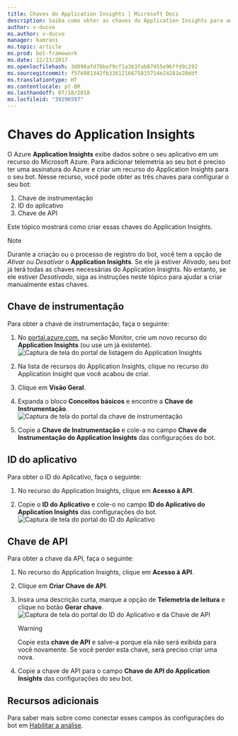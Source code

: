 ```yaml
---
title: Chaves do Application Insights | Microsoft Docs
description: Saiba como obter as chaves do Application Insights para adicionar telemetria a um bot.
author: v-ducvo
ms.author: v-ducvo
manager: kamrani
ms.topic: article
ms.prod: bot-framework
ms.date: 12/13/2017
ms.openlocfilehash: 3d098afd70bef9cf1a3b3fab87455e96ffd9c292
ms.sourcegitcommit: f576981342fb3361216675815714e24281e20ddf
ms.translationtype: HT
ms.contentlocale: pt-BR
ms.lasthandoff: 07/18/2018
ms.locfileid: "39296597"
---
```

# <a name="application-insights-keys"></a>Chaves do Application Insights

O Azure **Application Insights** exibe dados sobre o seu aplicativo em um recurso do Microsoft Azure. Para adicionar telemetria ao seu bot é preciso ter uma assinatura do Azure e criar um recurso do Application Insights para o seu bot. Nesse recurso, você pode obter as três chaves para configurar o seu bot:

1. Chave de instrumentação
2. ID do aplicativo
3. Chave de API

Este tópico mostrará como criar essas chaves do Application Insights.

> [!NOTE]
> Durante a criação ou o processo de registro do bot, você tem a opção de *Ativar* ou *Desativar* o **Application Insights**. Se ele já estiver *Ativado*, seu bot já terá todas as chaves necessárias do Application Insights. No entanto, se ele estiver *Desativado*, siga as instruções neste tópico para ajudar a criar manualmente estas chaves.

## <a name="instrumentation-key"></a>Chave de instrumentação

Para obter a chave de instrumentação, faça o seguinte:
1. No [portal.azure.com](http://portal.azure.com), na seção Monitor, crie um novo recurso do **Application Insights** (ou use um já existente).
![Captura de tela do portal de listagem do Application Insights](~/media/portal-app-insights-add-new.png)

2. Na lista de recursos do Application Insights, clique no recurso do Application Insight que você acabou de criar.

3. Clique em **Visão Geral**.

4. Expanda o bloco **Conceitos básicos** e encontre a **Chave de Instrumentação**. 
![Captura de tela do portal da chave de instrumentação](~/media/portal-app-insights-instrumentation-key.png)

5. Copie a **Chave de Instrumentação** e cole-a no campo **Chave de Instrumentação do Application Insights** das configurações do bot.

## <a name="application-id"></a>ID do aplicativo

Para obter o ID do Aplicativo, faça o seguinte:
1. No recurso do Application Insights, clique em **Acesso à API**.

2. Copie o **ID do Aplicativo** e cole-o no campo **ID do Aplicativo do Application Insights** das configurações do bot. 
![Captura de tela do portal do ID do Aplicativo](~/media/portal-app-insights-appid.png)

## <a name="api-key"></a>Chave de API

Para obter a chave da API, faça o seguinte:
1. No recurso do Application Insights, clique em **Acesso à API**.

2. Clique em **Criar Chave de API**.

3. Insira uma descrição curta, marque a opção de **Telemetria de leitura** e clique no botão **Gerar chave**.
![Captura de tela do portal do ID do Aplicativo e da Chave de API](~/media/portal-app-insights-appid-apikey.png)

   > [!WARNING]
   > Copie esta **chave de API** e salve-a porque ela não será exibida para você novamente. Se você perder esta chave, será preciso criar uma nova.

4. Copie a chave de API para o campo **Chave de API do Application Insights** das configurações do seu bot.

## <a name="additional-resources"></a>Recursos adicionais
Para saber mais sobre como conectar esses campos às configurações do bot em [Habilitar a análise](~/bot-service-manage-analytics.md#enable-analytics).
